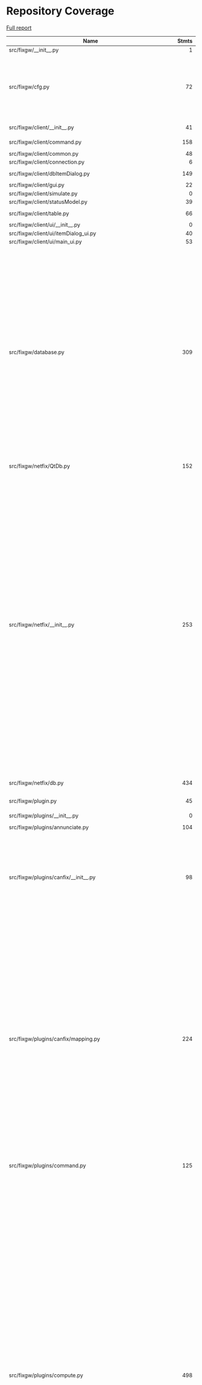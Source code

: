 # Repository Coverage

[Full report](https://htmlpreview.github.io/?https://github.com/makerplane/FIX-Gateway/blob/python-coverage-comment-action-data/htmlcov/index.html)

| Name                                                             |    Stmts |     Miss |   Branch |   BrPart |   Cover |   Missing |
|----------------------------------------------------------------- | -------: | -------: | -------: | -------: | ------: | --------: |
| src/fixgw/\_\_init\_\_.py                                        |        1 |        0 |        0 |        0 |    100% |           |
| src/fixgw/cfg.py                                                 |       72 |       28 |       62 |       13 |     57% |8-10, 23->102, 27, 31, 38, 41-50, 56, 68, 71-84, 88->62, 92-98 |
| src/fixgw/client/\_\_init\_\_.py                                 |       41 |       41 |       12 |        0 |      0% |    21-100 |
| src/fixgw/client/command.py                                      |      158 |      158 |       48 |        0 |      0% |    17-216 |
| src/fixgw/client/common.py                                       |       48 |       48 |       24 |        0 |      0% |     21-73 |
| src/fixgw/client/connection.py                                   |        6 |        6 |        0 |        0 |      0% |     20-30 |
| src/fixgw/client/dbItemDialog.py                                 |      149 |      149 |        6 |        0 |      0% |    21-196 |
| src/fixgw/client/gui.py                                          |       22 |       22 |        0 |        0 |      0% |     21-54 |
| src/fixgw/client/simulate.py                                     |        0 |        0 |        0 |        0 |    100% |           |
| src/fixgw/client/statusModel.py                                  |       39 |       39 |        4 |        0 |      0% |     18-68 |
| src/fixgw/client/table.py                                        |       66 |       66 |        4 |        0 |      0% |    18-102 |
| src/fixgw/client/ui/\_\_init\_\_.py                              |        0 |        0 |        0 |        0 |    100% |           |
| src/fixgw/client/ui/itemDialog\_ui.py                            |       40 |       40 |        0 |        0 |      0% |      9-62 |
| src/fixgw/client/ui/main\_ui.py                                  |       53 |       53 |        0 |        0 |      0% |      9-75 |
| src/fixgw/database.py                                            |      309 |       38 |       80 |        3 |     89% |46-48, 86-91, 107-108, 141, 170-171, 175-176, 189-190, 202-203, 214, 217-218, 222-223, 235-236, 248-249, 274-275, 286, 317-319, 356->359, 366-367, 424-425 |
| src/fixgw/netfix/QtDb.py                                         |      152 |      152 |       10 |        0 |      0% |    21-242 |
| src/fixgw/netfix/\_\_init\_\_.py                                 |      253 |      207 |       70 |        0 |     14% |26-27, 47-57, 60, 66-81, 84-89, 92-114, 117-177, 182, 185, 188, 192-200, 203-205, 209-229, 234-237, 240-241, 244, 248, 251, 254, 257, 260, 263-276, 279-289, 292-295, 298-304, 307-309, 312-314, 317-331, 334-337, 340-343, 346-348 |
| src/fixgw/netfix/db.py                                           |      434 |      434 |      110 |        0 |      0% |    20-585 |
| src/fixgw/plugin.py                                              |       45 |        5 |        0 |        0 |     89% |29-30, 65, 68, 92 |
| src/fixgw/plugins/\_\_init\_\_.py                                |        0 |        0 |        0 |        0 |    100% |           |
| src/fixgw/plugins/annunciate.py                                  |      104 |      104 |       46 |        0 |      0% |    22-188 |
| src/fixgw/plugins/canfix/\_\_init\_\_.py                         |       98 |       37 |       30 |        5 |     62% |63-84, 92-101, 107-108, 117, 150-163, 176-177, 179, 182-188 |
| src/fixgw/plugins/canfix/mapping.py                              |      224 |       98 |       98 |       14 |     53% |43-45, 96->98, 104->106, 136-137, 146-147, 167-168, 173-175, 179-194, 199-244, 251, 261, 268-273, 282-297, 312->316, 316->323, 320-321, 324-330, 342-347, 350-376, 385, 394->exit |
| src/fixgw/plugins/command.py                                     |      125 |      125 |       30 |        0 |      0% |    19-183 |
| src/fixgw/plugins/compute.py                                     |      498 |      171 |      288 |       43 |     64% |34-80, 88-135, 146, 151-156, 169, 190-207, 213-224, 235, 237, 253, 260-262, 283, 288-293, 309, 335, 340-345, 361, 388, 391, 404, 405->411, 412, 459, 463, 469, 503-504, 506-507, 509-510, 512-513, 515-516, 538, 540, 542, 544, 546, 552, 612-614, 637, 647, 649, 654, 656, 663, 665, 692-693, 698, 705, 720 |
| src/fixgw/plugins/data\_playback/\_\_init\_\_.py                 |       68 |       68 |       22 |        0 |      0% |      1-95 |
| src/fixgw/plugins/data\_recorder/\_\_init\_\_.py                 |       92 |       92 |       30 |        0 |      0% |     1-172 |
| src/fixgw/plugins/db\_persister/\_\_init\_\_.py                  |       58 |       58 |        8 |        0 |      0% |    22-115 |
| src/fixgw/plugins/demo/\_\_init\_\_.py                           |       66 |       66 |       32 |        0 |      0% |    26-709 |
| src/fixgw/plugins/dimmer.py                                      |       10 |       10 |        0 |        0 |      0% |     22-37 |
| src/fixgw/plugins/dynon/\_\_init\_\_.py                          |       72 |       72 |       18 |        0 |      0% |    21-123 |
| src/fixgw/plugins/fgfs/\_\_init\_\_.py                           |      151 |      151 |       44 |        0 |      0% |    19-238 |
| src/fixgw/plugins/gpsd/\_\_init\_\_.py                           |       55 |       55 |       10 |        0 |      0% |     21-88 |
| src/fixgw/plugins/grand\_rapids\_eis/\_\_init\_\_.py             |      154 |      154 |       20 |        0 |      0% |    22-192 |
| src/fixgw/plugins/ifly/\_\_init\_\_.py                           |       64 |       64 |       24 |        0 |      0% |    18-136 |
| src/fixgw/plugins/mavlink/Mav.py                                 |      310 |      310 |      160 |        0 |      0% |    18-639 |
| src/fixgw/plugins/mavlink/\_\_init\_\_.py                        |       84 |       84 |       12 |        0 |      0% |    28-138 |
| src/fixgw/plugins/megasquirt/\_\_init\_\_.py                     |       36 |       36 |        6 |        0 |      0% |     20-72 |
| src/fixgw/plugins/megasquirt/megasquirt.py                       |       49 |       49 |       18 |        0 |      0% |      2-73 |
| src/fixgw/plugins/megasquirt/tables.py                           |        1 |        1 |        0 |        0 |      0% |         1 |
| src/fixgw/plugins/mgl/\_\_init\_\_.py                            |       40 |       40 |       18 |        0 |      0% |     20-83 |
| src/fixgw/plugins/mgl/rdac.py                                    |      134 |      134 |       64 |        0 |      0% |     2-245 |
| src/fixgw/plugins/mgl/tables.py                                  |        1 |        1 |        0 |        0 |      0% |         1 |
| src/fixgw/plugins/mgl\_serial/\_\_init\_\_.py                    |       89 |       89 |       28 |        0 |      0% |    21-134 |
| src/fixgw/plugins/netfix/\_\_init\_\_.py                         |      421 |      112 |      158 |       27 |     69% |28-29, 78, 88-89, 100-101, 114-121, 127-129, 131-132, 134-135, 140, 145->147, 201, 211-212, 221-222, 226, 238, 241->274, 253->256, 259->262, 265->268, 271->274, 278-280, 316-317, 322-323, 415, 429-431, 439-446, 463-472, 479-494, 497-517, 520-530, 533-535, 538-549, 555->557, 558, 560, 563->565, 566, 569->573, 571->573, 574-576, 578-579, 582-585, 591 |
| src/fixgw/plugins/quorum/\_\_init\_\_.py                         |       52 |       52 |       14 |        0 |      0% |    27-111 |
| src/fixgw/plugins/rais/\_\_init\_\_.py                           |       47 |       47 |        8 |        0 |      0% |     23-80 |
| src/fixgw/plugins/rpi\_bmp085/Adafruit\_BMP/BMP085.py            |      139 |      139 |       12 |        0 |      0% |    22-215 |
| src/fixgw/plugins/rpi\_bmp085/Adafruit\_BMP/\_\_init\_\_.py      |        0 |        0 |        0 |        0 |    100% |           |
| src/fixgw/plugins/rpi\_bmp085/\_\_init\_\_.py                    |       55 |       55 |        6 |        0 |      0% |    24-116 |
| src/fixgw/plugins/rpi\_bno055/Adafruit\_BNO055/BNO055.py         |      351 |      351 |       48 |        0 |      0% |    23-726 |
| src/fixgw/plugins/rpi\_bno055/Adafruit\_BNO055/\_\_init\_\_.py   |        0 |        0 |        0 |        0 |    100% |           |
| src/fixgw/plugins/rpi\_bno055/\_\_init\_\_.py                    |       79 |       79 |       16 |        0 |      0% |    24-138 |
| src/fixgw/plugins/rpi\_button/\_\_init\_\_.py                    |       51 |       51 |       10 |        0 |      0% |    24-116 |
| src/fixgw/plugins/rpi\_mcp3008/Adafruit\_MCP3008/MCP3008.py      |       33 |       33 |        6 |        0 |      0% |     22-96 |
| src/fixgw/plugins/rpi\_mcp3008/Adafruit\_MCP3008/\_\_init\_\_.py |        1 |        1 |        0 |        0 |      0% |         1 |
| src/fixgw/plugins/rpi\_mcp3008/\_\_init\_\_.py                   |       72 |       72 |        8 |        0 |      0% |    24-178 |
| src/fixgw/plugins/rpi\_rotary\_encoder/\_\_init\_\_.py           |       66 |       66 |       16 |        0 |      0% |    24-162 |
| src/fixgw/plugins/rpi\_virtualwire/\_\_init\_\_.py               |       75 |       75 |       12 |        0 |      0% |    24-139 |
| src/fixgw/plugins/rpi\_virtualwire/virtualwire/\_\_init\_\_.py   |        0 |        0 |        0 |        0 |    100% |           |
| src/fixgw/plugins/rpi\_virtualwire/virtualwire/virtualwire.py    |      184 |      184 |       78 |        0 |      0% |    14-376 |
| src/fixgw/plugins/shadin/\_\_init\_\_.py                         |       73 |       73 |       20 |        0 |      0% |    22-118 |
| src/fixgw/plugins/skel.py                                        |       35 |       35 |        6 |        0 |      0% |     24-86 |
| src/fixgw/plugins/stratux/\_\_init\_\_.py                        |       61 |       61 |       12 |        0 |      0% |      1-79 |
| src/fixgw/plugins/stratux/gdl90.py                               |       33 |       33 |       14 |        0 |      0% |      1-49 |
| src/fixgw/plugins/strom\_pi/\_\_init\_\_.py                      |      115 |      115 |       16 |        0 |      0% |    21-164 |
| src/fixgw/plugins/system.py                                      |       93 |       93 |       48 |        0 |      0% |    24-140 |
| src/fixgw/plugins/test.py                                        |       27 |       27 |        2 |        0 |      0% |     19-54 |
| src/fixgw/plugins/xplane/\_\_init\_\_.py                         |       77 |       77 |       30 |        0 |      0% |    21-129 |
| src/fixgw/quorum.py                                              |        5 |        0 |        0 |        0 |    100% |           |
| src/fixgw/server.py                                              |      267 |      267 |      108 |        0 |      0% |    18-461 |
| src/fixgw/status.py                                              |       58 |       40 |       12 |        1 |     27% |31-34, 37-50, 55-60, 65, 69, 75-78, 82, 86-94, 98-100 |
| src/fixgw/version.py                                             |        2 |        2 |        0 |        0 |      0% |       1-3 |
|                                                        **TOTAL** | **6943** | **5695** | **2096** |  **106** | **19%** |           |


## Setup coverage badge

Below are examples of the badges you can use in your main branch `README` file.

### Direct image

[![Coverage badge](https://raw.githubusercontent.com/makerplane/FIX-Gateway/python-coverage-comment-action-data/badge.svg)](https://htmlpreview.github.io/?https://github.com/makerplane/FIX-Gateway/blob/python-coverage-comment-action-data/htmlcov/index.html)

This is the one to use if your repository is private or if you don't want to customize anything.

### [Shields.io](https://shields.io) Json Endpoint

[![Coverage badge](https://img.shields.io/endpoint?url=https://raw.githubusercontent.com/makerplane/FIX-Gateway/python-coverage-comment-action-data/endpoint.json)](https://htmlpreview.github.io/?https://github.com/makerplane/FIX-Gateway/blob/python-coverage-comment-action-data/htmlcov/index.html)

Using this one will allow you to [customize](https://shields.io/endpoint) the look of your badge.
It won't work with private repositories. It won't be refreshed more than once per five minutes.

### [Shields.io](https://shields.io) Dynamic Badge

[![Coverage badge](https://img.shields.io/badge/dynamic/json?color=brightgreen&label=coverage&query=%24.message&url=https%3A%2F%2Fraw.githubusercontent.com%2Fmakerplane%2FFIX-Gateway%2Fpython-coverage-comment-action-data%2Fendpoint.json)](https://htmlpreview.github.io/?https://github.com/makerplane/FIX-Gateway/blob/python-coverage-comment-action-data/htmlcov/index.html)

This one will always be the same color. It won't work for private repos. I'm not even sure why we included it.

## What is that?

This branch is part of the
[python-coverage-comment-action](https://github.com/marketplace/actions/python-coverage-comment)
GitHub Action. All the files in this branch are automatically generated and may be
overwritten at any moment.